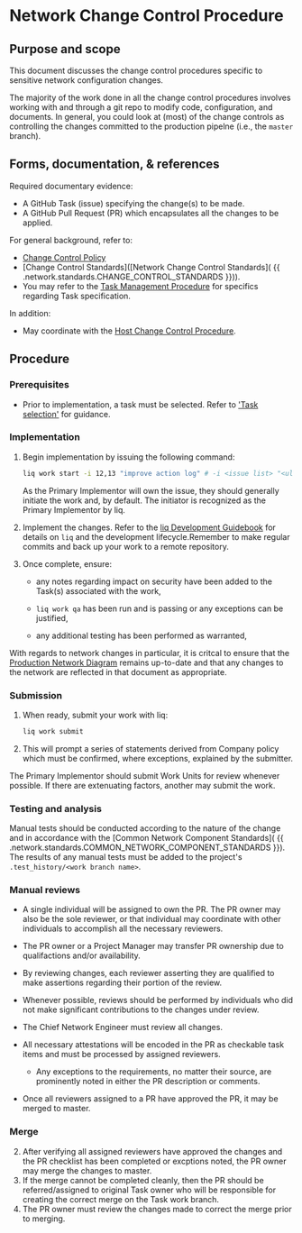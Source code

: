 






#  Network Change Control Procedure

## Purpose and scope

This document discusses the change control procedures specific to sensitive network configuration changes.

The majority of the work done in all the change control procedures involves working with and through a git repo to modify code, configuration, and documents. In general, you could look at (most) of the change controls as controlling the changes committed to the production pipelne (i.e., the `master` branch).

## Forms, documentation, & references

Required documentary evidence:

*  A GitHub Task (issue) specifying the change(s) to be made.
*  A GitHub Pull Request (PR) which encapsulates all the changes to be applied.

For general background, refer to:

*  [Change Control Policy](../../change_control/policies/Change%20Control%20Policy.md)
*  [Change Control Standards]([Network Change Control Standards]( {{ .network.standards.CHANGE_CONTROL_STANDARDS }})).
*  You may refer to the [Task Management Procedure](../../change_control/procedures/Task%20Management%20Procedure.md) for specifics regarding Task specification.



In addition:

*  May coordinate with the [Host Change Control Procedure](../../host/procedures/Host%20Change%20Control%20Procedure.md).

## Procedure

### Prerequisites

* Prior to implementation, a task must be selected. Refer to ['Task selection'](../../change_control/standards/Change%20Control%20Standards.md#task-selection) for guidance.



### Implementation


1. Begin implementation by issuing the following command:
   ```bash
   liq work start -i 12,13 "improve action log" # -i <issue list> "<ultra-short description>"`
   ```
   As the Primary Implementor will own the issue, they should generally initiate the work and, by default. The initiator is recognized as the Primary Implementor by liq.

3. Implement the changes. Refer to the [liq Development Guidebook](TODO) for details on `liq` and the development lifecycle.Remember to make regular commits and back up your work to a remote repository.
4. Once complete, ensure:
   
   * any notes regarding impact on security have been added to the Task(s) associated with the work,
   
   * `liq work qa` has been run and is passing or any exceptions can be justified,
   
   * any additional testing has been performed as warranted,



With regards to network changes in particular, it is critcal to ensure that the [Production Network Diagram](https://drive.google.com/open?id=1mF9MKOsc3XkFgiNPxGYWBUrV0RG2ksfO) remains up-to-date and that any changes to the network are reflected in that document as appropriate.




### Submission


1. When ready, submit your work with liq:
   ```bash
   liq work submit
   ```
2. This will prompt a series of statements derived from Company policy which must be confirmed, where exceptions, explained by the submitter.


The Primary Implementor should submit Work Units for review whenever possible. If there are extenuating factors, another may submit the work.







### Testing and analysis



Manual tests should be conducted according to the nature of the change and in accordance with the [Common Network Component Standards]( {{ .network.standards.COMMON_NETWORK_COMPONENT_STANDARDS }}). The results of any manual tests must be added to the project's `.test_history/<work branch name>`.







### Manual reviews

* A single individual will be assigned to own the PR. The PR owner may also be the sole reviewer, or that individual may coordinate with other individuals to accomplish all the necessary reviewers.
* The PR owner or a Project Manager may transfer PR ownership due to qualifactions and/or availability.
* By reviewing changes, each reviewer asserting they are qualified to make assertions regarding their portion of the review.
* Whenever possible, reviews should be performed by individuals who did not make significant contributions to the changes under review.
* The Chief Network Engineer must review all changes.

* All necessary attestations will be encoded in the PR as checkable task items and must be processed by assigned reviewers.

   * Any exceptions to the requirements, no matter their source, are prominently noted in either the PR description or comments.
* Once all reviewers assigned to a PR have approved the PR, it may be merged to master.







### Merge


2. After verifying all assigned reviewers have approved the changes and the PR checklist has been completed or excptions noted, the PR owner may merge the changes to master.
3. If the merge cannot be completed cleanly, then the PR should be referred/assigned to original Task owner who will be responsible for creating the correct merge on the Task work branch.
4. The PR owner must review the changes made to correct the merge prior to merging.


